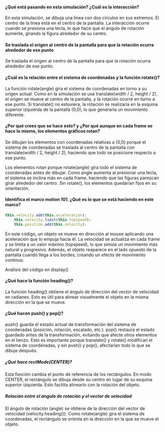 #### ¿Qué está pasando en esta simulación? ¿Cuál es la interacción?

En esta simulación, se dibuja una linea con dos círculos en sus extremos. El centro de la linea está en el centro de la pantalla. La interacción ocurre cuando se presiona una tecla, lo que hace que el ángulo de rotación aumente, girando la figura alrededor de su centro.

#### Se traslada el origen al centro de la pantalla para que la rotación ocurra alrededor de ese punto

Se traslada el origen al centro de la pantalla para que la rotación ocurra alrededor de ese punto.

#### ¿Cuál es la relación entre el sistema de coordenadas y la función rotate()?

La función rotate(angle) gira el sistema de coordenadas en torno a su origen actual. Como en la simulación se usa translate(width / 2, height / 2), el origen se mueve al centro de la pantalla, y la rotación ocurre en torno a ese punto. Si translate() no estuviera, la rotación se realizaría en la esquina superior izquierda de la pantalla (0,0), lo que generaría un movimiento diferente.

#### ¿Por qué crees que se hace esto? y ¿Por qué aunque en cada frame se hace lo mismo, los elementos gráficos rotan?

Se dibujan los elementos con coordenadas relativas a (0,0) porque el sistema de coordenadas se traslada al centro de la pantalla con translate(width / 2, height / 2), haciendo que todo se posicione respecto a ese punto.

Los elementos rotan porque rotate(angle) gira todo el sistema de coordenadas antes de dibujar. Como angle aumenta al presionar una tecla, el sistema se inclina más en cada frame, haciendo que las figuras parezcan girar alrededor del centro. Sin rotate(), los elementos quedarían fijos en su orientación.

#### Identifica el marco motion 101. ¿Qué es lo que se está haciendo en este marco?

```js
this.velocity.add(this.acceleration);
    this.velocity.limit(this.topspeed);
    this.position.add(this.velocity);
```

En este código, un objeto se mueve en dirección al mouse aplicando una aceleración que lo empuja hacia él. La velocidad se actualiza en cada frame y se limita a un valor máximo (topspeed), lo que simula un movimiento más natural y progresivo. Además, el objeto reaparece en el lado opuesto de la pantalla cuando llega a los bordes, creando un efecto de movimiento continuo.

Análisis del código en display()

#### ¿Qué hace la función heading()?
La función heading() obtiene el ángulo de dirección del vector de velocidad en radianes. Esto es útil para alinear visualmente el objeto en la misma dirección en la que se mueve.

#### ¿Qué hacen push() y pop()?

push() guarda el estado actual de transformación del sistema de coordenadas (posición, rotación, escalado, etc.).
pop() restaura el estado guardado antes de la transformación, evitando que afecte otros elementos en el lienzo.
Esto es importante porque translate() y rotate() modifican el sistema de coordenadas, y sin push() y pop(), afectarían todo lo que se dibuje después.

##### ¿Qué hace rectMode(CENTER)?

Esta función cambia el punto de referencia de los rectángulos. En modo CENTER, el rectángulo se dibuja desde su centro en lugar de su esquina superior izquierda. Esto facilita alinearlo con la rotación del objeto.

##### Relación entre el ángulo de rotación y el vector de velocidad

El ángulo de rotación (angle) se obtiene de la dirección del vector de velocidad (velocity.heading()). Como rotate(angle) gira el sistema de coordenadas, el rectángulo se orienta en la dirección en la que se mueve el objeto.
